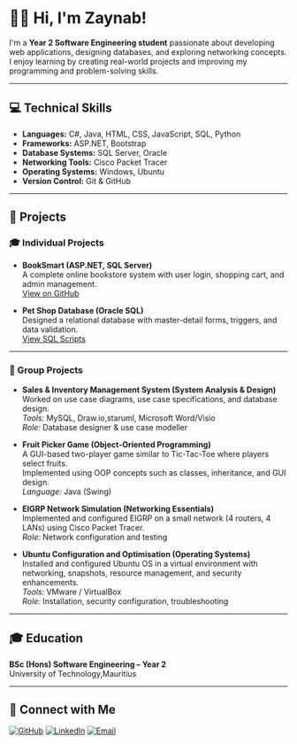 # 👩‍💻 Hi, I'm Zaynab!

I'm a **Year 2 Software Engineering student** passionate about developing web applications, designing databases, and exploring networking concepts.  
I enjoy learning by creating real-world projects and improving my programming and problem-solving skills.

---

## 💻 Technical Skills
- **Languages:** C#, Java, HTML, CSS, JavaScript, SQL, Python  
- **Frameworks:** ASP.NET, Bootstrap  
- **Database Systems:** SQL Server, Oracle  
- **Networking Tools:** Cisco Packet Tracer  
- **Operating Systems:** Windows, Ubuntu  
- **Version Control:** Git & GitHub  

---

## 🚀 Projects

### 🎓 Individual Projects
- **BookSmart (ASP.NET, SQL Server)**  
  A complete online bookstore system with user login, shopping cart, and admin management.  
  [View on GitHub](https://github.com/zayGoolam/BookSmart)

- **Pet Shop Database (Oracle SQL)**  
  Designed a relational database with master-detail forms, triggers, and data validation.  
  [View SQL Scripts](https://github.com/yourusername/PetShopDB)

---

### 🤝 Group Projects

- **Sales & Inventory Management System (System Analysis & Design)**  
  Worked on use case diagrams, use case specifications, and database design.  
  *Tools:* MySQL, Draw.io,staruml, Microsoft Word/Visio  
  *Role:* Database designer & use case modeller  

- **Fruit Picker Game (Object-Oriented Programming)**  
  A GUI-based two-player game similar to Tic-Tac-Toe where players select fruits.  
  Implemented using OOP concepts such as classes, inheritance, and GUI design.  
  *Language:* Java (Swing)

- **EIGRP Network Simulation (Networking Essentials)**  
  Implemented and configured EIGRP on a small network (4 routers, 4 LANs) using Cisco Packet Tracer.  
  *Role:* Network configuration and testing  

- **Ubuntu Configuration and Optimisation (Operating Systems)**  
  Installed and configured Ubuntu OS in a virtual environment with networking, snapshots, resource management, and security enhancements.  
  *Tools:* VMware / VirtualBox  
  *Role:* Installation, security configuration, troubleshooting  

---

## 🎓 Education
**BSc (Hons) Software Engineering – Year 2**  
University of Technology,Mauritius 

---

## 🤳 Connect with Me
[![GitHub](https://img.shields.io/badge/GitHub-000?style=for-the-badge&logo=github&logoColor=white)](https://github.com/zayGoolam)
[![LinkedIn](https://img.shields.io/badge/LinkedIn-0077B5?style=for-the-badge&logo=linkedin&logoColor=white)](https://www.linkedin.com/in/zaynab-goolam-rashid-aba72a36a?utm_source=share&utm_campaign=share_via&utm_content=profile&utm_medium=android_app)
[![Email](https://img.shields.io/badge/Email-D14836?style=for-the-badge&logo=gmail&logoColor=white)](mailto:zaynab.goolamrashid@umail.utm.ac.mu)
